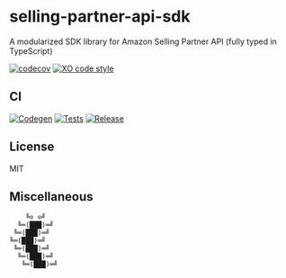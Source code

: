 # selling-partner-api-sdk

A modularized SDK library for Amazon Selling Partner API (fully typed in TypeScript)

[![codecov](https://codecov.io/gh/bizon/selling-partner-api-sdk/branch/master/graph/badge.svg?token=tqBs3JHHP2)](https://codecov.io/gh/bizon/selling-partner-api-sdk)
[![XO code style](https://badgen.net/badge/code%20style/XO/cyan)](https://github.com/xojs/xo)

## CI

[![Codegen](https://github.com/bizon/selling-partner-api-sdk/actions/workflows/codegen.yml/badge.svg)](https://github.com/bizon/selling-partner-api-sdk/actions/workflows/codegen.yml)
[![Tests](https://github.com/bizon/selling-partner-api-sdk/actions/workflows/tests.yml/badge.svg)](https://github.com/bizon/selling-partner-api-sdk/actions/workflows/tests.yml)
[![Release](https://github.com/bizon/selling-partner-api-sdk/actions/workflows/release.yml/badge.svg)](https://github.com/bizon/selling-partner-api-sdk/actions/workflows/release.yml)

## License

MIT

## Miscellaneous

```
    ╚⊙ ⊙╝
  ╚═(███)═╝
 ╚═(███)═╝
╚═(███)═╝
 ╚═(███)═╝
  ╚═(███)═╝
   ╚═(███)═╝
```
